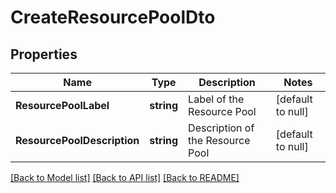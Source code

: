 # CreateResourcePoolDto

## Properties
Name | Type | Description | Notes
------------ | ------------- | ------------- | -------------
**ResourcePoolLabel** | **string** | Label of the Resource Pool | [default to null]
**ResourcePoolDescription** | **string** | Description of the Resource Pool | [default to null]

[[Back to Model list]](../README.md#documentation-for-models) [[Back to API list]](../README.md#documentation-for-api-endpoints) [[Back to README]](../README.md)

